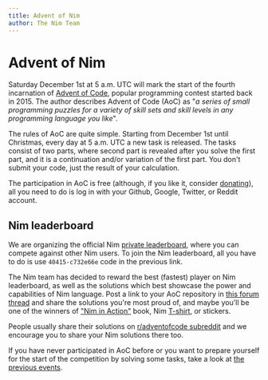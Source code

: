```yaml
---
title: Advent of Nim
author: The Nim Team
---
```



# Advent of Nim

Saturday December 1st at 5 a.m. UTC will mark the start of the fourth incarnation of [Advent of Code](https://adventofcode.com/), popular programming contest started back in 2015.
The author describes Advent of Code (AoC) as "*a series of small programming puzzles for a variety of skill sets and skill levels in any programming language you like*".

The rules of AoC are quite simple.
Starting from December 1st until Christmas, every day at 5 a.m. UTC a new task is released.
The tasks consist of two parts, where second part is revealed after you solve the first part, and it is a continuation and/or variation of the first part.
You don't submit your code, just the result of your calculation.

The participation in AoC is free (although, if you like it, consider [donating](https://adventofcode.com/2018/support)), all you need to do is log in with your Github, Google, Twitter, or Reddit account.



## Nim leaderboard

We are organizing the official Nim [private leaderboard](https://adventofcode.com/2018/leaderboard/private), where you can compete against other Nim users.
To join the Nim leaderboard, all you have to do is use `40415-c732e66e` code in the previous link.

The Nim team has decided to reward the best (fastest) player on Nim leaderboard, as well as the solutions which best showcase the power and capabilities of Nim language.
Post a link to your AoC repository in [this forum thread](https://forum.nim-lang.org/t/4416) and share the solutions you're most proud of, and maybe you'll be one of the winners of ["Nim in Action"](https://book.picheta.me/) book, Nim [T-shirt](https://vangogh.teespring.com/v3/image/RBPbLAWhGKK_o7nwZHp6gYTN1d8/480/560.jpg), or stickers.

People usually share their solutions on [r/adventofcode subreddit](https://old.reddit.com/r/adventofcode/) and we encourage you to share your Nim solutions there too.

If you have never participated in AoC before or you want to prepare yourself for the start of the competition by solving some tasks, take a look at [the previous events](https://adventofcode.com/2018/events).
